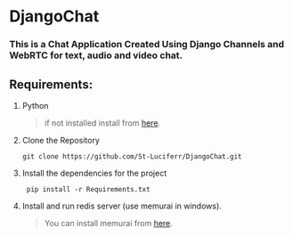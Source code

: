 # DjangoChat 

### This is a Chat Application Created  Using Django Channels and WebRTC for text, audio and video chat.

## Requirements:
1. Python
    > if not installed install from [here](https://www.python.org/downloads/).
2. Clone the Repository
     ```
     git clone https://github.com/St-Luciferr/DjangoChat.git
     ```
3. Install the dependencies for the project
    ```
     pip install -r Requirements.txt 
     ```
4. Install and run redis server (use memurai in windows).
    > You can install memurai from [here](https://www.memurai.com/get-memurai).

